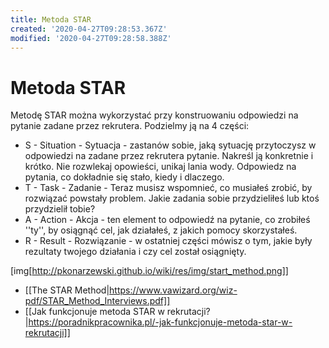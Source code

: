 ```yaml
---
title: Metoda STAR
created: '2020-04-27T09:28:53.367Z'
modified: '2020-04-27T09:28:58.388Z'
---
```


# Metoda STAR

Metodę STAR można wykorzystać przy konstruowaniu odpowiedzi na pytanie zadane przez rekrutera. Podzielmy ją na 4 części:

* S - Situation - Sytuacja - zastanów sobie, jaką sytuację przytoczysz w odpowiedzi na zadane przez rekrutera pytanie. Nakreśl ją konkretnie i krótko. Nie rozwlekaj opowieści, unikaj lania wody. Odpowiedz na pytania, co dokładnie się stało, kiedy i dlaczego.
* T - Task - Zadanie - Teraz musisz wspomnieć, co musiałeś zrobić, by rozwiązać powstały problem. Jakie zadania sobie przydzieliłeś lub ktoś przydzielił tobie?
* A - Action - Akcja -  ten element to odpowiedź na pytanie, co zrobiłeś ''ty'', by osiągnąć cel, jak działałeś, z jakich pomocy skorzystałeś.
* R - Result - Rozwiązanie - w ostatniej części mówisz o tym, jakie były rezultaty twojego działania i czy cel został osiągnięty.

[img[http://pkonarzewski.github.io/wiki/res/img/start_method.png]]

* [[The STAR Method|https://www.vawizard.org/wiz-pdf/STAR_Method_Interviews.pdf]]
* [[Jak funkcjonuje metoda STAR w rekrutacji?|https://poradnikpracownika.pl/-jak-funkcjonuje-metoda-star-w-rekrutacji]]
